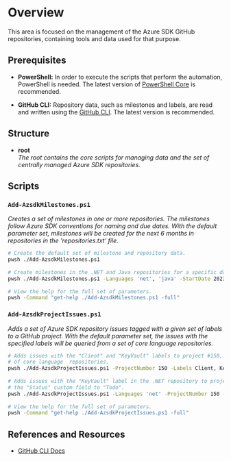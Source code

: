 # Overview

This area is focused on the management of the Azure SDK GitHub repositories, containing tools and data used for that purpose.  

## Prerequisites

- **PowerShell:** In order to execute the scripts that perform the automation, PowerShell is needed.  The latest version of [PowerShell Core](https://github.com/PowerShell/PowerShell/blob/master/README.md) is recommended.

- **GitHub CLI:** Repository data, such as milestones and labels, are read and written using the [GitHub CLI](https://github.com/cli/cli/tree/trunk#installation).  The latest version is recommended.

## Structure

* **root**  
  _The root contains the core scripts for managing data and the set of centrally managed Azure SDK repositories._

 ## Scripts
 
 ### `Add-AzsdkMilestones.ps1`
 
 _Creates a set of milestones in one or more repositories.  The milestones follow Azure SDK conventions for naming and due dates.  With the default parameter set, milestones will be created for the next 6 months in repositories in the 'repositories.txt' file._
   
 ```bash
 # Create the default set of milestone and repository data.
 pwsh ./Add-AzsdkMilestones.ps1
   
 # Create milestones in the .NET and Java repositories for a specific date range.
 pwsh ./Add-AzsdkMilestones.ps1 -Languages 'net', 'java' -StartDate 2023-01-01 -EndDate 2023-07-31
   
 # View the help for the full set of parameters.
 pwsh -Command "get-help ./Add-AzsdkMilestones.ps1 -full"
 ```
 
 ### `Add-AzsdkProjectIssues.ps1`
 _Adds a set of Azure SDK repository issues tagged with a given set of labels to a GitHub project.  With the default parameter set, the issues with the specified labels will be queried from a set of core language repositories._
   
 ```bash
 # Adds issues with the "Client" and "KeyVault" labels to project #150, querying a set 
 # of core language  repositories.
 pwsh ./Add-AzsdkProjectIssues.ps1 -ProjectNumber 150 -Labels Client, KeyVault
   
 # Adds issues with the "KeyVault" label in the .NET repository to project #150, setting
 # the "Status" custom field to "Todo".
 pwsh ./Add-AzsdkProjectIssues.ps1 -Languages 'net' -ProjectNumber 150 -Labels KeyVault -Fields @{Status="Todo"}
   
 # View the help for the full set of parameters.
 pwsh -Command "get-help ./Add-AzsdkProjectIssues.ps1 -full"
 ```
   
## References and Resources
  
- [GitHub CLI Docs](https://docs.github.com/en/github-cli)
